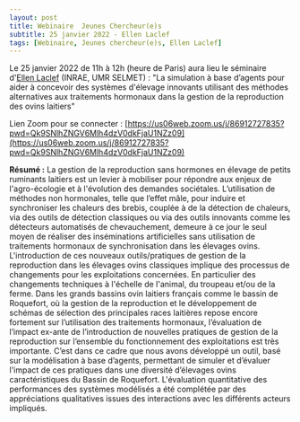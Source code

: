 ```yaml
---
layout: post
title: Webinaire  Jeunes Chercheur(e)s
subtitle: 25 janvier 2022 - Ellen Laclef
tags: [Webinaire, Jeunes chercheur(e)s, Ellen Laclef]
---
```


Le 25 janvier 2022 de 11h à 12h (heure de Paris) aura lieu le séminaire d'[Ellen Laclef](https://www.researchgate.net/profile/Ellen-Laclef) (INRAE, UMR SELMET) :
"La simulation à base d’agents pour aider à concevoir des systèmes d'élevage innovants utilisant des méthodes alternatives aux traitements hormonaux dans la gestion de la reproduction des ovins laitiers"

Lien Zoom pour se connecter : [https://us06web.zoom.us/j/86912727835?pwd=Qk9SNlhZNGV6Mlh4dzV0dkFjaU1NZz09](https://us06web.zoom.us/j/86912727835?pwd=Qk9SNlhZNGV6Mlh4dzV0dkFjaU1NZz09)


**Résumé :**
La gestion de la reproduction sans hormones en élevage de petits ruminants laitiers est un levier à mobiliser pour répondre aux enjeux de l'agro-écologie et à l'évolution des demandes sociétales. L’utilisation de méthodes non hormonales, telle que l’effet mâle, pour induire et synchroniser les chaleurs des brebis, couplée à de la détection de chaleurs, via des outils de détection classiques ou via des outils innovants comme les détecteurs automatisés de chevauchement, demeure à ce jour le seul moyen de réaliser des inséminations artificielles sans utilisation de traitements hormonaux de synchronisation dans les élevages ovins. L'introduction de ces nouveaux outils/pratiques de gestion de la reproduction dans les élevages ovins classiques implique des processus de changements pour les exploitations concernées. En particulier des changements techniques à l'échelle de l'animal, du troupeau et/ou de la ferme. Dans les grands bassins ovin laitiers français comme le bassin de Roquefort, où la gestion de la reproduction et le développement de schémas de sélection des principales races laitières repose encore fortement sur l’utilisation des traitements hormonaux, l’évaluation de l’impact ex-ante de l’introduction de nouvelles pratiques de gestion de la reproduction sur l’ensemble du fonctionnement des exploitations est très importante. C’est dans ce cadre que nous avons développé un outil, basé sur la modélisation à base d’agents, permettant de simuler et d’évaluer l'impact de ces pratiques dans une diversité d’élevages ovins caractéristiques du Bassin de Roquefort. L'évaluation quantitative des performances des systèmes modélisés a été complétée par des appréciations qualitatives issues des interactions avec les différents acteurs impliqués.